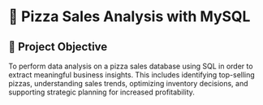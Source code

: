 # 🍕 Pizza Sales Analysis with MySQL

## 🎯 Project Objective
To perform data analysis on a pizza sales database using SQL in order to extract meaningful business insights. This includes identifying top-selling pizzas, understanding sales trends, optimizing inventory decisions, and supporting strategic planning for increased profitability.

